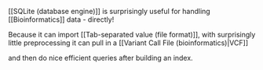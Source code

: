 [[SQLite (database engine)]] is surprisingly useful for handling [[Bioinformatics]] data - directly!

Because it can import [[Tab-separated value (file format)]], with surprisingly little preprocessing it can pull in a [[Variant Call File (bioinformatics)|VCF]]

and then do nice efficient queries after building an index.